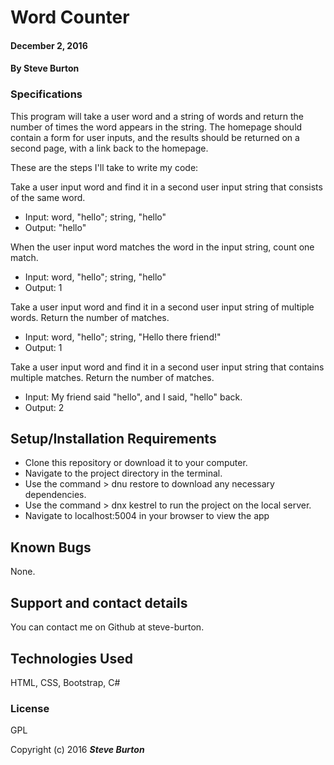 # Word Counter

#### December 2, 2016

#### By **Steve Burton**

### Specifications
This program will take a user word and a string of words and return the number of times the word appears in the string. The homepage should contain a form for user inputs, and the results should be returned on a second page, with a link back to the homepage.

These are the steps I'll take to write my code:

Take a user input word and find it in a second user input string that consists of the same word.
* Input: word, "hello"; string, "hello"
* Output: "hello"

When the user input word matches the word in the input string, count one match.
* Input: word, "hello"; string, "hello"
* Output: 1

Take a user input word and find it in a second user input string of multiple words. Return the number of matches.
* Input: word, "hello"; string, "Hello there friend!"
* Output: 1

Take a user input word and find it in a second user input string that contains multiple matches. Return the number of matches.
* Input: My friend said "hello", and I said, "hello" back.
* Output: 2


## Setup/Installation Requirements

* Clone this repository or download it to your computer.
* Navigate to the project directory in the terminal.
* Use the command > dnu restore to download any necessary dependencies.
* Use the command > dnx kestrel to run the project on the local server.
* Navigate to localhost:5004 in your browser to view the app

## Known Bugs

None.

## Support and contact details

You can contact me on Github at steve-burton.

## Technologies Used

HTML, CSS, Bootstrap, C#

### License

GPL

Copyright (c) 2016 **_Steve Burton_**
